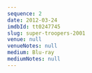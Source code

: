 ```yaml
---
sequence: 2
date: 2012-03-24
imdbId: tt0247745
slug: super-troopers-2001
venue: null
venueNotes: null
medium: Blu-ray
mediumNotes: null
---
```


